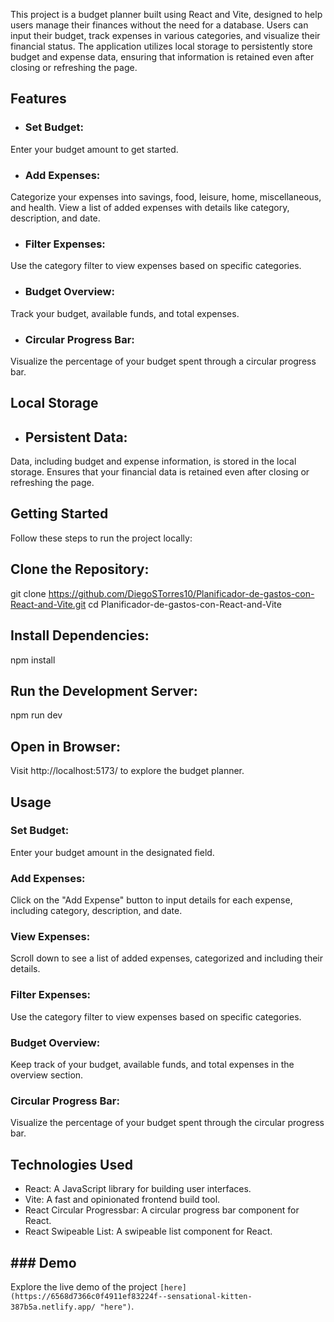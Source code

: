 This project is a budget planner built using React and Vite, designed to help users manage their finances without the need for a database. Users can input their budget, track expenses in various categories, and visualize their financial status. The application utilizes local storage to persistently store budget and expense data, ensuring that information is retained even after closing or refreshing the page.

## Features
- ### Set Budget:
Enter your budget amount to get started.
- ### Add Expenses:
Categorize your expenses into savings, food, leisure, home, miscellaneous, and health.
View a list of added expenses with details like category, description, and date.

- ### Filter Expenses:
Use the category filter to view expenses based on specific categories.

- ### Budget Overview:
Track your budget, available funds, and total expenses.

- ### Circular Progress Bar:
Visualize the percentage of your budget spent through a circular progress bar.

## Local Storage
- ## Persistent Data:
Data, including budget and expense information, is stored in the local storage.
Ensures that your financial data is retained even after closing or refreshing the page.


## Getting Started
Follow these steps to run the project locally:

## Clone the Repository:
git clone https://github.com/DiegoSTorres10/Planificador-de-gastos-con-React-and-Vite.git
cd Planificador-de-gastos-con-React-and-Vite


## Install Dependencies:
npm install


## Run the Development Server:

npm run dev


## Open in Browser:
Visit http://localhost:5173/  to explore the budget planner.

## Usage
### Set Budget:
Enter your budget amount in the designated field.

### Add Expenses:
Click on the "Add Expense" button to input details for each expense, including category, description, and date.

### View Expenses:
Scroll down to see a list of added expenses, categorized and including their details.

### Filter Expenses:
Use the category filter to view expenses based on specific categories.


### Budget Overview:
Keep track of your budget, available funds, and total expenses in the overview section.

### Circular Progress Bar:
Visualize the percentage of your budget spent through the circular progress bar.

## Technologies Used
- React: A JavaScript library for building user interfaces.
- Vite: A fast and opinionated frontend build tool.
- React Circular Progressbar: A circular progress bar component for React.
- React Swipeable List: A swipeable list component for React.

## ### Demo
Explore the live demo of the project `[here](https://6568d7366c0f4911ef83224f--sensational-kitten-387b5a.netlify.app/ "here")`.
